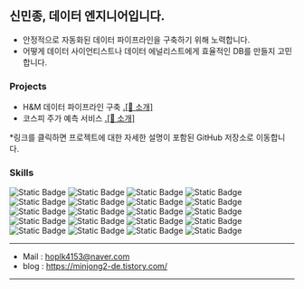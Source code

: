 

## 신민종, 데이터 엔지니어입니다.

- 안정적으로 자동화된 데이터 파이프라인을 구축하기 위해 노력합니다.
- 어떻게 데이터 사이언티스트나 데이터 에널리스트에게 효율적인 DB를 만들지 고민합니다.

### Projects

- H&M 데이터 파이프라인 구축   <a href="https://github.com/minjong3/project-team11">.[🔗 소개]</a>
- 코스피 주가 예측 서비스      <a href="https://github.com/minjong3/mlopspipeline">.[🔗 소개]</a>

*링크를 클릭하면 프로젝트에 대한 자세한 설명이 포함된 GitHub 저장소로 이동합니다.

### Skills

![Static Badge](https://img.shields.io/badge/Python-%23003057) ![Static Badge](https://img.shields.io/badge/MySQL-%23003057) ![Static Badge](https://img.shields.io/badge/MongoDB-%23003057) ![Static Badge](https://img.shields.io/badge/PostgreSQL-%23003057) ![Static Badge](https://img.shields.io/badge/AWS%20S3-%23003057) ![Static Badge](https://img.shields.io/badge/AWS%20EMR-%23003057) ![Static Badge](https://img.shields.io/badge/AWS%20EC2-%23003057) ![Static Badge](https://img.shields.io/badge/AWS%20Quicksight-%23003057) ![Static Badge](https://img.shields.io/badge/AWS%20Athena-%23003057) ![Static Badge](https://img.shields.io/badge/Docker%20-%23003057) ![Static Badge](https://img.shields.io/badge/Kubernetes%20-%23003057) ![Static Badge](https://img.shields.io/badge/Grafana%20-%23003057) ![Static Badge](https://img.shields.io/badge/Streamlit%20-%23003057) ![Static Badge](https://img.shields.io/badge/Flask%20-%23003057) ![Static Badge](https://img.shields.io/badge/Apache%20Airflow%20-%23003057) ![Static Badge](https://img.shields.io/badge/Apache%20Spark%20-%23003057) ![Static Badge](https://img.shields.io/badge/Apache%20Hadoop%20-%23003057) ![Static Badge](https://img.shields.io/badge/LSTM%20-%23003057) ![Static Badge](https://img.shields.io/badge/LGBM%20-%23003057) ![Static Badge](https://img.shields.io/badge/XG%20Boost%20-%23003057)

















 









***
- Mail : hoplk4153@naver.com
- blog : https://minjong2-de.tistory.com/
***

<!--
**minjong3/minjong3** is a ✨ _special_ ✨ repository because its `README.md` (this file) appears on your GitHub profile.

Here are some ideas to get you started:

- 🔭 I’m currently working on ...
- 🌱 I’m currently learning ...
- 👯 I’m looking to collaborate on ...
- 🤔 I’m looking for help with ...
- 💬 Ask me about ...
- 📫 How to reach me: ...
- 😄 Pronouns: ...
- ⚡ Fun fact: ...
-->
